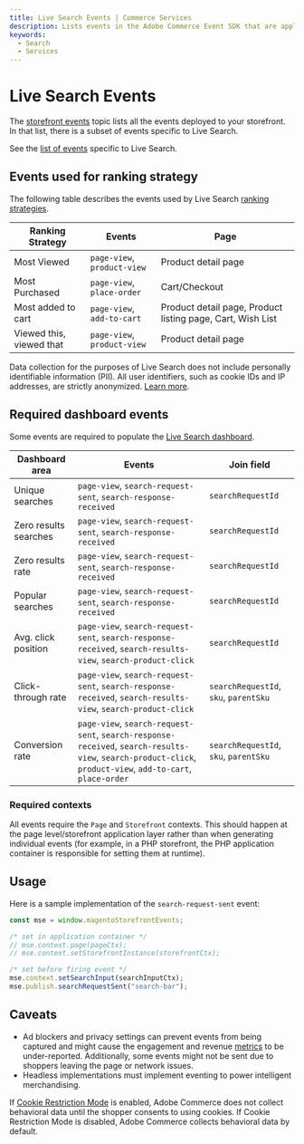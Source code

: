 ```yaml
---
title: Live Search Events | Commerce Services
description: Lists events in the Adobe Commerce Event SDK that are applicable to Live Search. 
keywords:
  - Search
  - Services
---
```


# Live Search Events

The [storefront events](../index.md#complete-list-of-storefront-events) topic lists all the events deployed to your storefront. In that list, there is a subset of events specific to Live Search.

See the [list of events](../index.md#live-search) specific to Live Search.

## Events used for ranking strategy

The following table describes the events used by Live Search [ranking strategies](https://experienceleague.adobe.com/en/docs/commerce/live-search/live-search-admin/rules/rules-add#intelligent-ranking).

| Ranking Strategy | Events | Page |
| --- | --- | --- |
| Most Viewed |  `page-view`, `product-view` | Product detail page |
| Most Purchased |  `page-view`, `place-order` | Cart/Checkout |
| Most added to cart |  `page-view`, `add-to-cart` | Product detail page, Product listing page, Cart, Wish List |
| Viewed this, viewed that |  `page-view`, `product-view` | Product detail page |

<InlineAlert variant="info" slots="text"/>

Data collection for the purposes of Live Search does not include personally identifiable information (PII). All user identifiers, such as cookie IDs and IP addresses, are strictly anonymized. [Learn more](https://www.adobe.com/privacy/experience-cloud.html).

## Required dashboard events

Some events are required to populate the [Live Search dashboard](https://experienceleague.adobe.com/en/docs/commerce/live-search/live-search-admin/performance).

| Dashboard area        | Events      | Join field |
| ------------------- | ------------- | ---------- |
| Unique searches       |`page-view`, `search-request-sent`, `search-response-received` | `searchRequestId`  |
| Zero results searches |`page-view`, `search-request-sent`,  `search-response-received` | `searchRequestId`  |
| Zero results rate     |`page-view`, `search-request-sent`,  `search-response-received` | `searchRequestId`  |
| Popular searches      |`page-view`, `search-request-sent`,  `search-response-received` | `searchRequestId`  |
| Avg. click position   |`page-view`, `search-request-sent`, `search-response-received`, `search-results-view`, `search-product-click`   | `searchRequestId`      |
| Click-through rate    |`page-view`, `search-request-sent`, `search-response-received`, `search-results-view`, `search-product-click`   | `searchRequestId`, `sku`, `parentSku` |
| Conversion rate       |`page-view`, `search-request-sent`, `search-response-received`, `search-results-view`, `search-product-click`, `product-view`, `add-to-cart`, `place-order`| `searchRequestId`, `sku`, `parentSku` |

### Required contexts

All events require the `Page` and `Storefront` contexts. This should happen at the page level/storefront application layer rather than when generating individual events (for example, in a PHP storefront, the PHP application container is responsible for setting them at runtime).

## Usage

Here is a sample implementation of the `search-request-sent` event:

```javascript
const mse = window.magentoStorefrontEvents;

/* set in application container */
// mse.context.page(pageCtx);
// mse.context.setStorefrontInstance(storefrontCtx);

/* set before firing event */
mse.context.setSearchInput(searchInputCtx);
mse.publish.searchRequestSent("search-bar");
```

## Caveats

- Ad blockers and privacy settings can prevent events from being captured and might cause the engagement and revenue [metrics](https://experienceleague.adobe.com/en/docs/commerce/live-search/live-search-admin/performance) to be under-reported. Additionally, some events might not be sent due to shoppers leaving the page or network issues.
- Headless implementations must implement eventing to power intelligent merchandising.

<InlineAlert variant="info" slots="text"/>

If [Cookie Restriction Mode](https://experienceleague.adobe.com/docs/commerce-admin/start/compliance/privacy/compliance-cookie-law.html) is enabled, Adobe Commerce does not collect behavioral data until the shopper consents to using cookies. If Cookie Restriction Mode is disabled, Adobe Commerce collects behavioral data by default.
